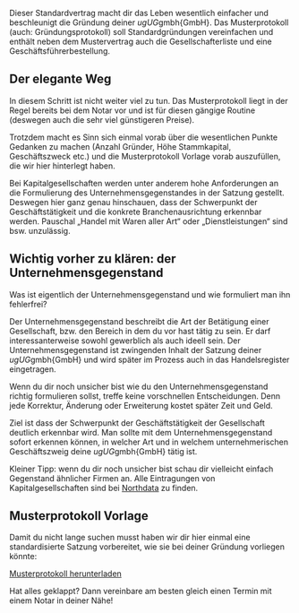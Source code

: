 Dieser Standardvertrag macht dir das Leben wesentlich einfacher und beschleunigt die Gründung deiner $ug{UG}$gmbh{GmbH}. Das Musterprotokoll (auch: Gründungsprotokoll) soll Standardgründungen vereinfachen und enthält neben dem Mustervertrag auch die Gesellschafterliste und eine Geschäftsführerbestellung.

## Der elegante Weg

In diesem Schritt ist nicht weiter viel zu tun. Das Musterprotokoll liegt in der Regel bereits bei dem Notar vor und ist für diesen gängige Routine (deswegen auch die sehr viel günstigeren Preise).

Trotzdem macht es Sinn sich einmal vorab über die wesentlichen Punkte Gedanken zu machen (Anzahl Gründer, Höhe Stammkapital, Geschäftszweck etc.) und die Musterprotokoll Vorlage vorab auszufüllen, die wir hier hinterlegt haben.

Bei Kapitalgesellschaften werden unter anderem hohe Anforderungen an die Formulierung des Unternehmensgegenstandes in der Satzung gestellt. Deswegen hier ganz genau hinschauen, dass der Schwerpunkt der Geschäftstätigkeit und die konkrete Branchenausrichtung erkennbar werden. Pauschal „Handel mit Waren aller Art“ oder „Dienstleistungen“ sind bsw. unzulässig.

## Wichtig vorher zu klären: der Unternehmensgegenstand

Was ist eigentlich der Unternehmensgegenstand und wie formuliert man ihn fehlerfrei?

Der Unternehmensgegenstand beschreibt die Art der Betätigung einer Gesellschaft, bzw. den Bereich in dem du vor hast tätig zu sein. Er darf interessanterweise sowohl gewerblich als auch ideell sein. Der Unternehmensgegenstand ist zwingenden Inhalt der Satzung deiner $ug{UG}$gmbh{GmbH} und wird später im Prozess auch in das Handelsregister eingetragen.

Wenn du dir noch unsicher bist wie du den Unternehmensgegenstand richtig formulieren sollst, treffe keine vorschnellen Entscheidungen. Denn jede Korrektur, Änderung oder Erweiterung kostet später Zeit und Geld.

Ziel ist dass der Schwerpunkt der Geschäftstätigkeit der Gesellschaft deutlich erkennbar wird. Man sollte mit dem Unternehmensgegenstand sofort erkennen können, in welcher Art und in welchem unternehmerischen Geschäftszweig deine $ug{UG}$gmbh{GmbH} tätig ist.

Kleiner Tipp: wenn du dir noch unsicher bist schau dir vielleicht einfach Gegenstand ähnlicher Firmen an. Alle Eintragungen von Kapitalgesellschaften sind bei [Northdata](https://www.northdata.de/) zu finden.

## Musterprotokoll Vorlage

Damit du nicht lange suchen musst haben wir dir hier einmal eine standardisierte Satzung vorbereitet, wie sie bei deiner Gründung vorliegen könnte:

[Musterprotokoll herunterladen](https://venturecapitol.de/media/pdf/Musterprotokoll_UG_Gmbh.pdf)

Hat alles geklappt? Dann vereinbare am besten gleich einen Termin mit einem Notar in deiner Nähe!
